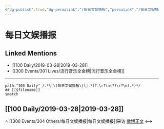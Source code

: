 ```yaml
---
{"dg-publish":true,"dg-permalink":"/每日文娱播报","permalink":"/每日文娱播报/"}
---
```


# 每日文娱播报

## Linked Mentions
- [[100 Daily/2019-03-28\|2019-03-28]]
- [[300 Events/301 Lives/流行音乐全金榜\|流行音乐全金榜]]


---

```expander
path:"100 Daily" /.*\[\[每日文娱播报\]\].*(?:\r?\n(?!\r?\n).*)*/
## [[$filename]]
$match
```
## [[100 Daily/2019-03-28\|2019-03-28]]
⭐ [[300 Events/304 Others/每日文娱播报\|每日文娱播报]]采访 [微博正文](https://weibo.com/6466290670/Hn3kdklML)
<-->